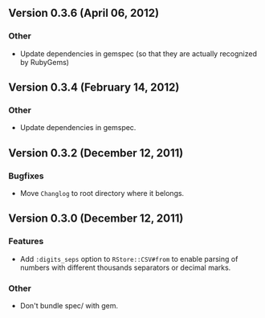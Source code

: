 ## Version 0.3.6 (April 06, 2012)


### Other
* Update dependencies in gemspec (so that they are actually recognized by RubyGems)

## Version 0.3.4 (February 14, 2012)

### Other
* Update dependencies in gemspec.

## Version 0.3.2 (December 12, 2011)

### Bugfixes
* Move `Changlog` to root directory where it belongs.

## Version 0.3.0 (December 12, 2011)

### Features
* Add `:digits_seps` option to `RStore::CSV#from` to enable parsing of numbers with different thousands separators or decimal marks.

### Other
* Don't bundle spec/ with gem.
